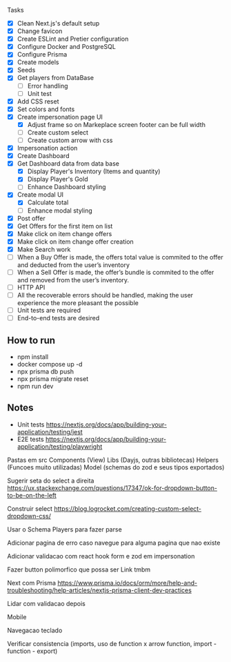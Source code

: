 Tasks

- [x] Clean Next.js's default setup
- [x] Change favicon
- [x] Create ESLint and Pretier configuration
- [x] Configure Docker and PostgreSQL
- [x] Configure Prisma
- [x] Create models
- [x] Seeds
- [x] Get players from DataBase
  - [ ] Error handling
  - [ ] Unit test
- [x] Add CSS reset
- [x] Set colors and fonts
- [x] Create impersonation page UI
  - [x] Adjust frame so on Markeplace screen footer can be full width
  - [ ] Create custom select
  - [ ] Create custom arrow with css
- [x] Impersonation action
- [x] Create Dashboard
- [x] Get Dashboard data from data base
  - [x] Display Player's Inventory (Items and quantity)
  - [x] Display Player's Gold
  - [ ] Enhance Dashboard styling
- [x] Create modal UI
  - [x] Calculate total
  - [ ] Enhance modal styling
- [x] Post offer
- [x] Get Offers for the first item on list
- [x] Make click on item change offers
- [x] Make click on item change offer creation
- [x] Make Search work
- [ ] When a Buy Offer is made, the offers total value is commited to the offer and deducted from the user’s inventory
- [ ] When a Sell Offer is made, the offer’s bundle is commited to the offer and removed from the user’s inventory.
- [ ] HTTP API
- [ ] All the recoverable errors should be handled, making the user experience the more pleasant the possible
- [ ] Unit tests are required
- [ ] End-to-end tests are desired

## How to run

- npm install
- docker compose up -d
- npx prisma db push
- npx prisma migrate reset
- npm run dev

## Notes

- Unit tests https://nextjs.org/docs/app/building-your-application/testing/jest
- E2E tests https://nextjs.org/docs/app/building-your-application/testing/playwright

Pastas em src
Components (View)
Libs (Dayjs, outras bibliotecas)
Helpers (Funcoes muito utilizadas)
Model (schemas do zod e seus tipos exportados)

Sugerir seta do select a direita
https://ux.stackexchange.com/questions/17347/ok-for-dropdown-button-to-be-on-the-left

Construir select
https://blog.logrocket.com/creating-custom-select-dropdown-css/

Usar o Schema Players para fazer parse

Adicionar pagina de erro caso navegue para alguma pagina que nao existe

Adicionar validacao com react hook form e zod em impersonation

Fazer button polimorfico que possa ser Link tmbm

Next com Prisma
https://www.prisma.io/docs/orm/more/help-and-troubleshooting/help-articles/nextjs-prisma-client-dev-practices

Lidar com validacao depois

Mobile

Navegacao teclado

Verificar consistencia (imports, uso de function x arrow function, import - function - export)
